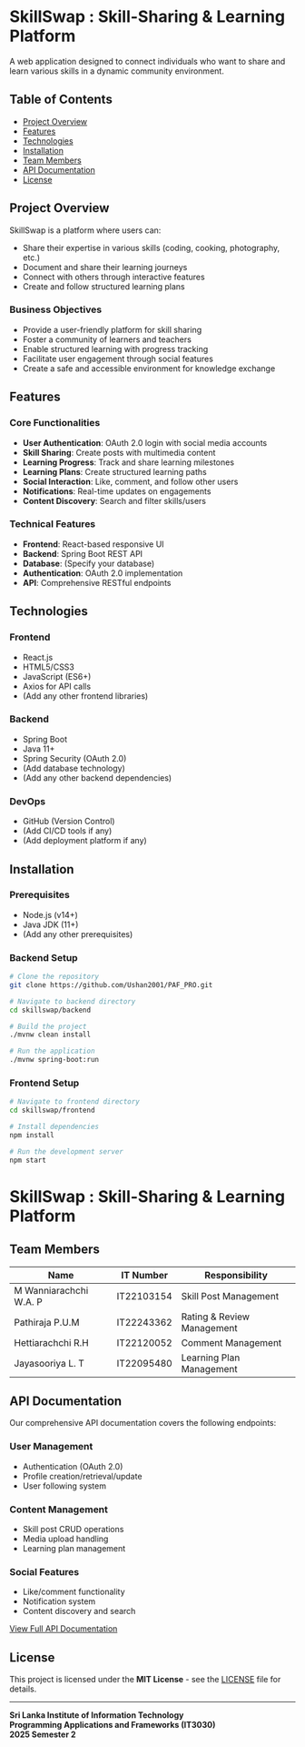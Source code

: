 # SkillSwap : Skill-Sharing & Learning Platform



A web application designed to connect individuals who want to share and learn various skills in a dynamic community environment.

## Table of Contents
- [Project Overview](#project-overview)
- [Features](#features)
- [Technologies](#technologies)
- [Installation](#installation)
- [Team Members](#team-members)
- [API Documentation](#api-documentation)
- [License](#license)

## Project Overview

SkillSwap is a platform where users can:
- Share their expertise in various skills (coding, cooking, photography, etc.)
- Document and share their learning journeys
- Connect with others through interactive features
- Create and follow structured learning plans

### Business Objectives
- Provide a user-friendly platform for skill sharing
- Foster a community of learners and teachers
- Enable structured learning with progress tracking
- Facilitate user engagement through social features
- Create a safe and accessible environment for knowledge exchange

## Features

### Core Functionalities
- **User Authentication**: OAuth 2.0 login with social media accounts
- **Skill Sharing**: Create posts with multimedia content
- **Learning Progress**: Track and share learning milestones
- **Learning Plans**: Create structured learning paths
- **Social Interaction**: Like, comment, and follow other users
- **Notifications**: Real-time updates on engagements
- **Content Discovery**: Search and filter skills/users

### Technical Features
- **Frontend**: React-based responsive UI
- **Backend**: Spring Boot REST API
- **Database**: (Specify your database)
- **Authentication**: OAuth 2.0 implementation
- **API**: Comprehensive RESTful endpoints

## Technologies

### Frontend
- React.js
- HTML5/CSS3
- JavaScript (ES6+)
- Axios for API calls
- (Add any other frontend libraries)

### Backend
- Spring Boot
- Java 11+
- Spring Security (OAuth 2.0)
- (Add database technology)
- (Add any other backend dependencies)

### DevOps
- GitHub (Version Control)
- (Add CI/CD tools if any)
- (Add deployment platform if any)

## Installation

### Prerequisites
- Node.js (v14+)
- Java JDK (11+)
- (Add any other prerequisites)

### Backend Setup
```bash
# Clone the repository
git clone https://github.com/Ushan2001/PAF_PRO.git

# Navigate to backend directory
cd skillswap/backend

# Build the project
./mvnw clean install

# Run the application
./mvnw spring-boot:run
```

### Frontend Setup
```bash
# Navigate to frontend directory
cd skillswap/frontend

# Install dependencies
npm install

# Run the development server
npm start
```
# SkillSwap : Skill-Sharing & Learning Platform

## Team Members

| Name                     | IT Number    | Responsibility                     |
|--------------------------|--------------|------------------------------------|
| M Wanniarachchi W.A. P   | IT22103154   | Skill Post Management              |
| Pathiraja P.U.M          | IT22243362   | Rating & Review Management         |
| Hettiarachchi R.H        | IT22120052   | Comment Management                 |
| Jayasooriya L. T         | IT22095480   | Learning Plan Management           |

## API Documentation

Our comprehensive API documentation covers the following endpoints:

### User Management
- Authentication (OAuth 2.0)
- Profile creation/retrieval/update
- User following system

### Content Management
- Skill post CRUD operations
- Media upload handling
- Learning plan management

### Social Features
- Like/comment functionality
- Notification system
- Content discovery and search

[View Full API Documentation](#) <!-- Replace with actual link -->

## License

This project is licensed under the **MIT License** - see the [LICENSE](LICENSE) file for details.

---

**Sri Lanka Institute of Information Technology**  
**Programming Applications and Frameworks (IT3030)**  
**2025 Semester 2**

